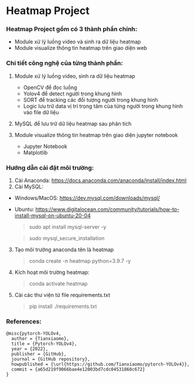 # Heatmap Project
### Heatmap Project gồm có 3 thành phần chính:
- Module xử lý luồng video và sinh ra dữ liệu heatmap
- Module visualize thông tin heatmap trên giao diện web

### Chi tiết công nghệ của từng thành phần:

1. Module xử lý luồng video, sinh ra dữ liệu heatmap 
    - OpenCV để đọc luồng 
    - Yolov4 để detect người trong khung hình 
    - SORT để tracking các đối tượng người trong khung hình 
    - Logic lưu trữ data vị trí trọng tâm của từng người trong khung hình vào file dữ liệu 

2. MySQL để lưu trữ dữ liệu heatmap sau phân tích 
 
3. Module visualize thông tin heatmap trên giao diện jupyter notebook
    - Jupyter Notebook
    - Matplotlib
    
### Hướng dẫn cài đặt môi trường:
1. Cài Anaconda: https://docs.anaconda.com/anaconda/install/index.html
2. Cài MySQL: 
- Windows/MacOS: https://dev.mysql.com/downloads/mysql/
- Ubuntu: https://www.digitalocean.com/community/tutorials/how-to-install-mysql-on-ubuntu-20-04
        
   > sudo apt install mysql-server -y
        
   > sudo mysql_secure_installation
3. Tạo môi trường anaconda tên là heatmap
    > conda create -n heatmap python=3.9.7 -y
4. Kích hoạt môi trường heatmap: 
    > conda activate heatmap 
5. Cài các thư viện từ file requirements.txt
    > pip install ./requirements.txt

### References:
```
@misc{pytorch-YOLOv4,
  author = {Tianxiaomo},
  title = {Pytorch-YOLOv4},
  year = {2022},
  publisher = {GitHub},
  journal = {GitHub repository},
  howpublished = {\url{https://github.com/Tianxiaomo/pytorch-YOLOv4}},
  commit = {a65d219f9066bae4e12003bd7cdc04531860c672}
}
```


